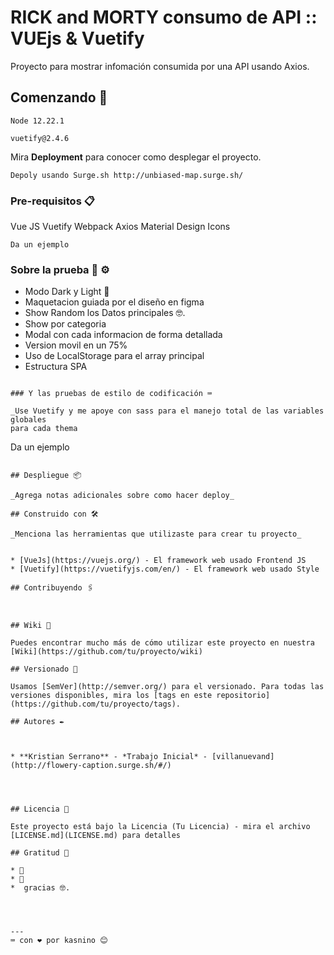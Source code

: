 # RICK and MORTY consumo de API ::  VUEjs & Vuetify 

Proyecto para mostrar infomación consumida por una API usando Axios.

## Comenzando 🚀

```
Node 12.22.1
```

```
vuetify@2.4.6
```

Mira **Deployment** para conocer como desplegar el proyecto.

    Depoly usando Surge.sh http://unbiased-map.surge.sh/
### Pre-requisitos 📋


Vue JS
Vuetify
Webpack
Axios
Material Design Icons
```
Da un ejemplo
```

### Sobre la prueba 🔧 ⚙️


* Modo Dark y Light 📢
* Maquetacion guiada por el diseño en figma 
* Show Random los Datos principales 🤓.
* Show por categoria
* Modal con cada informacion de forma detallada
* Version movil en un 75%
* Uso de LocalStorage para el array principal
* Estructura SPA

```

### Y las pruebas de estilo de codificación ⌨️

_Use Vuetify y me apoye con sass para el manejo total de las variables globales 
para cada thema 

```
Da un ejemplo
```

## Despliegue 📦

_Agrega notas adicionales sobre como hacer deploy_

## Construido con 🛠️

_Menciona las herramientas que utilizaste para crear tu proyecto_


* [VueJs](https://vuejs.org/) - El framework web usado Frontend JS
* [Vuetify](https://vuetifyjs.com/en/) - El framework web usado Style

## Contribuyendo 🖇️



## Wiki 📖

Puedes encontrar mucho más de cómo utilizar este proyecto en nuestra [Wiki](https://github.com/tu/proyecto/wiki)

## Versionado 📌

Usamos [SemVer](http://semver.org/) para el versionado. Para todas las versiones disponibles, mira los [tags en este repositorio](https://github.com/tu/proyecto/tags).

## Autores ✒️



* **Kristian Serrano** - *Trabajo Inicial* - [villanuevand](http://flowery-caption.surge.sh/#/)




## Licencia 📄

Este proyecto está bajo la Licencia (Tu Licencia) - mira el archivo [LICENSE.md](LICENSE.md) para detalles

## Gratitud 🎁

* 📢
* 🍺  
*  gracias 🤓.




---
⌨️ con ❤️ por kasnino 😊

